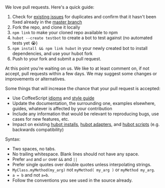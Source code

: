We love pull requests. Here's a quick guide:

1. Check for [existing issues](https://github.com/github/hubot/issues) for duplicates and confirm that it hasn't been fixed already in the [master branch](https://github.com/github/hubot/commits/master)
2. Fork the repo, and clone it locally
3. `npm link` to make your cloned repo available to npm
4. `hubot --create testbot` to create a bot to test against (no automated tests yet :sob:)
5. `npm install && npm link hubot` in your newly created bot to install dependencies, and use your hubot fork
6. Push to your fork and submit a pull request.

At this point you're waiting on us. We like to at least comment on, if not
accept, pull requests within a few days. We may suggest some changes or improvements or alternatives.

Some things that will increase the chance that your pull request is accepted:

* Use CoffeeScript [idioms](http://arcturo.github.io/library/coffeescript/04_idioms.html) and [style guide](https://github.com/polarmobile/coffeescript-style-guide)
* Update the documentation, the surrounding one, examples elsewhere, guides,
  whatever is affected by your contribution
* Include any information that would be relevant to reproducing bugs, use cases for new features, etc.
* Impact on existing [hubot installs](docs/README.md), [hubot adapters](docs/adapters.md), and [hubot scripts](docs/scripting.md) (e.g. backwards compatibility)

Syntax:

  * Two spaces, no tabs.
  * No trailing whitespace. Blank lines should not have any space.
  * Prefer `and` and `or` over `&&` and `||`
  * Prefer single quotes over double quotes unless interpolating strings.
  * `MyClass.myMethod(my_arg)` not `myMethod( my_arg )` or `myMethod my_arg`.
  * `a = b` and not `a=b`.
  * Follow the conventions you see used in the source already.
